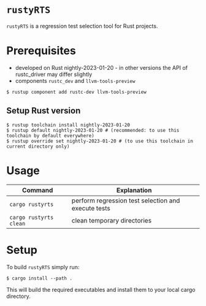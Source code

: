 # `rustyRTS`

`rustyRTS` is a regression test selection tool for Rust projects.

# Prerequisites
- developed on Rust nightly-2023-01-20 - in other versions the API of rustc_driver may differ slightly
- components `rustc_dev` and `llvm-tools-preview`
```
$ rustup component add rustc-dev llvm-tools-preview
```

## Setup Rust version
```
$ rustup toolchain install nightly-2023-01-20
$ rustup default nightly-2023-01-20 # (recommended: to use this toolchain by default everywhere)
$ rustup override set nightly-2023-01-20 # (to use this toolchain in current directory only)
```

# Usage
| Command  | Explanation |
| -------- | ----------- |
| `cargo rustyrts` | perform regression test selection and execute tests |
| `cargo rustyrts clean` | clean temporary directories |

# Setup
To build `rustyRTS` simply run:
```
$ cargo install --path .
```
This will build the required executables and install them to your local cargo directory.